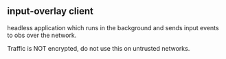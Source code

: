 ## input-overlay client
headless application which runs in the background and sends
input events to obs over the network.

Traffic is NOT encrypted, do not use this on untrusted networks.
